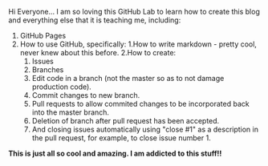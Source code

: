 Hi Everyone...
I am so loving this GitHub Lab to learn how to create this blog and everything else that it is teaching me, including:
1. GitHub Pages
2. How to use GitHub, specifically:
  1.How to write markdown - pretty cool, never knew about this before.
  2.How to create:
    1. Issues
    2. Branches
    3. Edit code in a branch (not the master so as to not damage production code).
    4. Commit changes to new branch.
    4. Pull requests to allow commited changes to be incorporated back into the master branch.
    5. Deletion of branch after pull request has been accepted.
    6. And closing issues automatically using "close #1" as a description in the pull request,
    for example, to close issue number 1.
    
**This is just all so cool and amazing. I am addicted to this stuff!!**
